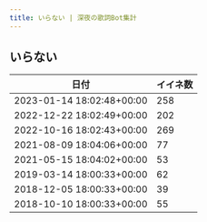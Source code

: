 ```yaml
---
title: いらない | 深夜の歌詞Bot集計
---
```

## いらない

|日付|イイネ数|
|-|-|
|2023-01-14 18:02:48+00:00|258|
|2022-12-22 18:02:49+00:00|202|
|2022-10-16 18:02:43+00:00|269|
|2021-08-09 18:04:06+00:00|77|
|2021-05-15 18:04:02+00:00|53|
|2019-03-14 18:00:33+00:00|62|
|2018-12-05 18:00:33+00:00|39|
|2018-10-10 18:00:33+00:00|55|
